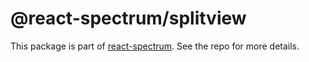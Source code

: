 # @react-spectrum/splitview

This package is part of [react-spectrum](https://github.com/watheia/spectrum). See the repo for more details.
